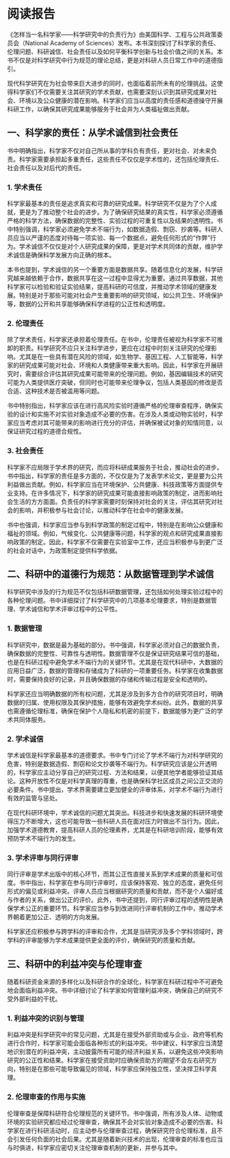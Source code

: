 
# 阅读报告

《怎样当一名科学家——科学研究中的负责行为》由美国科学、工程与公共政策委员会（National Academy of Sciences）发布。本书深刻探讨了科学家的责任、伦理问题、科研诚信、社会责任以及如何平衡科学创新与社会价值之间的关系。本书不仅是对科学研究中行为规范的理论总结，更是对科研人员日常工作中的道德指引。

现代科学研究在为社会带来巨大进步的同时，也面临着前所未有的伦理挑战。这使得科学家们不仅需要关注其研究的学术贡献，也需要深刻认识到其研究成果对社会、环境以及公众健康的潜在影响。科学家们应当以高度的责任感和道德操守开展科研工作，以确保其研究成果能够服务于社会并为人类福祉做出贡献。

## **一、科学家的责任：从学术诚信到社会责任**

书中明确指出，科学家不仅对自己所从事的学科负有责任，更对社会、对未来负责。科学家需要承担起多重责任，这些责任不仅仅是学术性的，还包括伦理责任、社会责任以及对后代的责任。

### 1. 学术责任

科学家最基本的责任是追求真实和可靠的研究成果。科学研究不仅是为了个人成就，更是为了推动整个社会的进步。为了确保研究结果的真实性，科学家必须遵循严格的科学方法，确保数据的完整性、实验过程的可重复性以及结果的透明性。书中特别强调，科学家必须避免学术不端行为，如数据造假、剽窃、抄袭等。科研人员应当以严谨的态度对待每一项实验、每一个数据点，避免任何形式的“作弊”行为。学术诚信不仅仅是对个人研究成果的保障，更是对学术共同体的贡献，维护学术诚信是确保科学发展方向正确的根本。

本书也提到，学术诚信的另一个重要方面是数据共享。随着信息化的发展，科学研究越来越依赖于合作，数据共享在这一过程中显得尤为重要。通过共享数据，其他科学家可以检验和验证实验结果，提高科研的可信度，并推动学术领域的健康发展。特别是对于那些可能对社会产生重要影响的研究领域，如公共卫生、环境保护等，数据的公开和共享能够确保科学进程的公正性和透明度。

### 2. 伦理责任

除了学术责任，科学家还承担着伦理责任。在书中，伦理责任被视为科学家不可推卸的职责。科学研究不应只关注科学进步，更应在过程中时刻关注研究的伦理影响。尤其是在一些具有潜在风险的领域，如生物学、基因工程、人工智能等，科学家的研究成果可能对社会、环境和人类健康带来重大影响。因此，科学家在开展研究时，需要综合评估其研究成果可能带来的伦理问题。例如，基因编辑技术的研究可能为人类提供医疗突破，但同时也可能带来伦理争议，包括人类基因的修改是否合适、这种技术是否被滥用等问题。

书中特别指出，科学家应该在进行高风险实验时遵循严格的伦理审查程序，确保实验的设计和实施不对实验对象造成不必要的伤害。在涉及人类或动物实验时，科学家应当考虑对其可能带来的影响进行充分的评估，并确保被试对象的知情同意，以保证研究过程的道德合规性。

### 3. 社会责任

科学家不应局限于学术界的研究，而应将科研成果服务于社会，推动社会的进步。书中指出，科学家的责任是多方面的，不仅仅是为了发表学术论文，更是要为公共利益做出贡献。例如，科学家应当在环境保护、公共健康、科技政策等方面提供专业支持。在许多情况下，科学家的研究成果可能直接影响政策的制定，进而影响社会生活的方方面面。负责任的科学家需要时刻保持对社会的关注，评估其研究对社会的影响，并积极参与社会讨论，以推动科学在社会中的健康发展。

书中也强调，科学家应当参与到科学政策的制定过程中，特别是在影响公众健康和福祉的领域。例如，气候变化、公共健康等问题，科学家的观点和研究成果直接影响政策的制定。因此，科学家不仅需要在实验室中工作，还应当积极参与到更广泛的社会对话中，为政策制定提供科学依据。

## **二、科研中的道德行为规范：从数据管理到学术诚信**

科学研究中涉及的行为规范不仅包括科研数据管理，还包括如何处理实验过程中的各种伦理问题。书中详细探讨了科学研究中的几项基本伦理要求，特别是数据管理、学术诚信和学术评审过程中的公平性。

### 1. 数据管理

科学研究中，数据是最为基础的部分。书中强调，科学家必须对自己的数据负责，确保数据的完整性、可靠性与透明性。数据管理不仅是保证研究结果可信的基础，也是在科研过程中避免学术不端行为的关键环节。尤其是在现代科研中，大数据的应用日益广泛，数据的管理和存储成为了科研的一项重要任务。科学家在收集数据时，需要保持良好的记录，并且确保数据的存储和传输过程是安全和透明的。

科学家还应当明确数据的所有权问题，尤其是涉及到多方合作的研究项目时，明确数据的归属、使用权限及其保护措施，能够有效避免学术纠纷。此外，数据的共享也需遵循伦理标准，确保在保护个人隐私和机密的前提下，数据能够为更广泛的学术共同体服务。

### 2. 学术诚信

学术诚信是科学家最基本的道德要求。书中专门讨论了学术不端行为对科学研究的危害，特别是数据造假、剽窃和论文抄袭等不端行为。科学研究应该是公开透明的，科学家应主动分享自己的研究过程、方法和结果，以便其他学者能够验证其结论。这种开放性不仅是对科学真理的尊重，也是确保科学社区成员之间公正交流的必要条件。书中提出，学术界需要建立更加健全的评审体系，对学术不端行为进行有效的监管与惩处。

在现代科研环境中，学术诚信的问题尤其突出。科技进步和快速发展的科研环境使得压力不断增大，这也可能导致一些科研人员在面对压力时做出不当行为。因此，加强学术道德教育，提高科研人员的伦理素养，尤其是在科研培训阶段，能够有效预防学术不端行为的发生。

### 3. 学术评审与同行评审

同行评审是学术出版中的核心环节，而其公正性直接关系到学术成果的质量和可信度。书中指出，科学家在参与同行评审时，应该保持客观、独立的态度，避免任何形式的偏见或利益冲突。评审人员应当根据研究的质量和贡献，而不是个人偏好或与作者的关系，做出公正的评价。此外，书中还提到，同行评审过程的透明性是确保学术公正的重要环节。科学家应当参与到改进同行评审机制的工作中，推动学术界朝着更加公正、透明的方向发展。

科学家还应积极参与跨学科的评审和合作，尤其是当研究涉及多个学科领域时，跨学科的评审能够为学术成果提供更全面的评价，确保研究的质量和贡献。

## **三、科研中的利益冲突与伦理审查**

随着科研资金来源的多样化以及科研合作的全球化，科学家在科研过程中不可避免地会面临利益冲突。书中详细讨论了科学家如何管理利益冲突，确保自己的研究不受外部利益的干扰。

### 1. 利益冲突的识别与管理

利益冲突是科学研究中的常见问题，尤其是在接受外部资助或与企业、政府等机构进行合作时，科学家可能会面临各种形式的利益冲突。书中建议，科学家应当清楚地识别潜在的利益冲突，主动披露所有可能的经济利益关系，以避免这些冲突影响研究的公正性和结果。科学家在接受资助时应确保资助方的期望不会左右研究方向，特别是在那些可能导致偏见的领域，科学家应保持独立性，坚决捍卫科学真理。

### 2. 伦理审查的作用与实施

伦理审查是保障科研符合伦理规范的关键环节。书中强调，所有涉及人体、动物或环境的实验研究都应经过伦理审查，确保其不会对实验对象造成不必要的伤害。科学家在进行科研活动时，应主动参与伦理审查过程，确保研究符合伦理标准，且不会引发任何负面的社会后果。尤其是随着新兴技术的出现，伦理审查的标准也应当与时俱进，科学家应密切关注伦理审查机制的更新，并参与其中。
